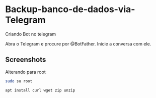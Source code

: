 # Backup-banco-de-dados-via-Telegram





Criando Bot no telegram

Abra o Telegram e procure por @BotFather.
Inicie a conversa com ele.

## Screenshots






Alterando para root

```bash
sudo su root
```

```bash
apt install curl wget zip unzip
```

